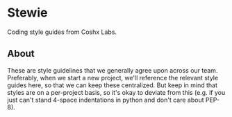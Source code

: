 # Stewie

Coding style guides from Coshx Labs.

## About

These are style guidelines that we generally agree upon across our team. Preferably, when we start a new project, we'll reference the relevant style guides here, so that we can keep these centralized. But keep in mind that styles are on a per-project basis, so it's okay to deviate from this (e.g. if you just can't stand 4-space indentations in python and don't care about PEP-8).
